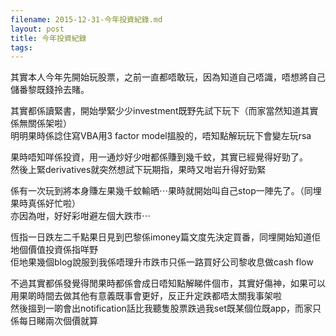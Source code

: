 ```yaml
---
filename: 2015-12-31-今年投資紀錄.md
layout: post
title: 今年投資紀錄
tags: 
---
```


其實本人今年先開始玩股票，之前一直都唔敢玩，因為知道自己唔識，唔想將自己儲番黎既錢拎去賭。  

其實都係讀緊書，開始學緊少少investment既野先試下玩下（而家當然知道其實係無關係架啦）  
明明果時係諗住寫VBA用3 factor model搵股的，唔知點解玩玩下會變左玩rsa  

果時唔知咩係投資，用一通炒好少咁都係賺到幾千蚊，其實已經覺得好勁了。  
然後上緊derivatives就突然想試下玩期指，果時又咁岩升得好勁緊  

係有一次玩到將本身賺左果幾千蚊輸晒⋯果時就開始叫自己stop一陣先了。（同埋果時真係好忙啦）  
亦因為咁，好好彩咁避左個大跌市⋯  

恆指一日跌左二千點果日見到巴黎係imoney篇文度先決定買番，同埋開始知道佢地個價值投資係指咩野  
佢地果幾個blog說服到我係唔理升市跌市只係一路買好公司黎收息做cash flow  

不過其實都係發覺得閒果時都係會成日唔知點解睇件個市，其實好傷神，如果可以用果啲時間去做其他有意義既事會更好，反正升定跌都唔太關我事架啦  
然後搵到一啲會出notification話比我聽隻股票跌過我set既某個位既app，而家只係每日睇兩次個價就算